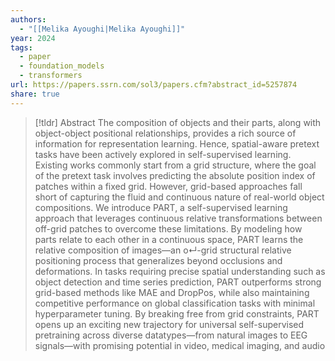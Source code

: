 ```yaml
---
authors:
  - "[[Melika Ayoughi|Melika Ayoughi]]"
year: 2024
tags:
  - paper
  - foundation_models
  - transformers
url: https://papers.ssrn.com/sol3/papers.cfm?abstract_id=5257874
share: true
---
```

> [!tldr] Abstract
> The composition of objects and their parts, along with object-object positional relationships, provides a rich source of information for representation learning. Hence, spatial-aware pretext tasks have been actively explored in self-supervised learning. Existing works commonly start from a grid structure, where the goal of the pretext task involves predicting the absolute position index of patches within a fixed grid. However, grid-based approaches fall short of capturing the fluid and continuous nature of real-world object compositions. We introduce PART, a self-supervised learning approach that leverages continuous relative transformations between off-grid patches to overcome these limitations. By modeling how parts relate to each other in a continuous space, PART learns the relative composition of images—an o↵-grid structural relative positioning process that generalizes beyond occlusions and deformations. In tasks requiring precise spatial understanding such as object detection and time series prediction, PART outperforms strong grid-based methods like MAE and DropPos, while also maintaining competitive performance on global classification tasks with minimal hyperparameter tuning. By breaking free from grid constraints, PART opens up an exciting new trajectory for universal self-supervised pretraining across diverse datatypes—from natural images to EEG signals—with promising potential in video, medical imaging, and audio